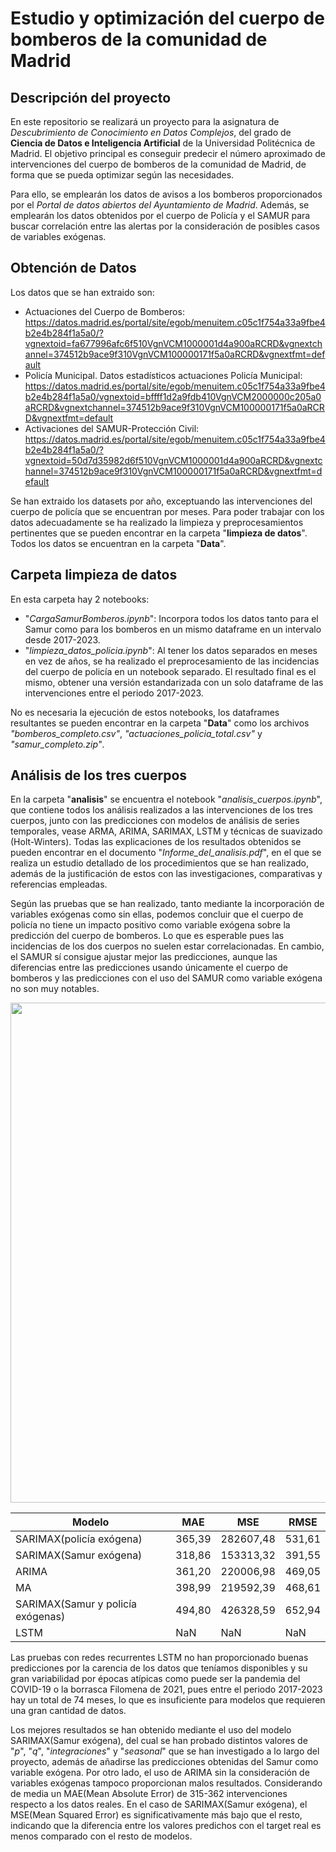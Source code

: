 # Estudio y optimización del cuerpo de bomberos de la comunidad de Madrid

## Descripción del proyecto

En este repositorio se realizará un proyecto para la asignatura de $\textit{Descubrimiento de Conocimiento en Datos}$ $\textit{Complejos}$, del grado de $\textbf{Ciencia de Datos e Inteligencia Artificial}$ de la Universidad Politécnica de Madrid. El objetivo principal es conseguir predecir el número aproximado de intervenciones del cuerpo de bomberos de la comunidad de Madrid, de forma que se pueda optimizar según las necesidades.

Para ello, se emplearán los datos de avisos a los bomberos proporcionados por el _Portal de datos abiertos del Ayuntamiento de Madrid_. Además, se emplearán los datos obtenidos por el cuerpo de Policía y el SAMUR para buscar correlación entre las alertas por la consideración de posibles casos de variables exógenas.

## Obtención de Datos

Los datos que se han extraido son:

- Actuaciones del Cuerpo de Bomberos: https://datos.madrid.es/portal/site/egob/menuitem.c05c1f754a33a9fbe4b2e4b284f1a5a0/?vgnextoid=fa677996afc6f510VgnVCM1000001d4a900aRCRD&vgnextchannel=374512b9ace9f310VgnVCM100000171f5a0aRCRD&vgnextfmt=default
- Policía Municipal. Datos estadísticos actuaciones Policía Municipal: https://datos.madrid.es/portal/site/egob/menuitem.c05c1f754a33a9fbe4b2e4b284f1a5a0/vgnextoid=bffff1d2a9fdb410VgnVCM2000000c205a0aRCRD&vgnextchannel=374512b9ace9f310VgnVCM100000171f5a0aRCRD&vgnextfmt=default
- Activaciones del SAMUR-Protección Civil: https://datos.madrid.es/portal/site/egob/menuitem.c05c1f754a33a9fbe4b2e4b284f1a5a0/?vgnextoid=50d7d35982d6f510VgnVCM1000001d4a900aRCRD&vgnextchannel=374512b9ace9f310VgnVCM100000171f5a0aRCRD&vgnextfmt=default

Se han extraido los datasets por año, exceptuando las intervenciones del cuerpo de policía que se encuentran por meses. Para poder trabajar con los datos adecuadamente se ha realizado la limpieza y preprocesamientos pertinentes que se pueden encontrar en la carpeta "**limpieza de datos**". Todos los datos se encuentran en la carpeta "**Data**".

## Carpeta limpieza de datos

En esta carpeta hay 2 notebooks:

- "_CargaSamurBomberos.ipynb_": Incorpora todos los datos tanto para el Samur como para los bomberos en un mismo dataframe en un intervalo desde 2017-2023.
- "_limpieza_datos_policia.ipynb_": Al tener los datos separados en meses en vez de años, se ha realizado el preprocesamiento de las incidencias del cuerpo de policía en un notebook separado. El resultado final es el mismo, obtener una versión estandarizada con un solo dataframe de las intervenciones entre el periodo 2017-2023.

No es necesaria la ejecución de estos notebooks, los dataframes resultantes se pueden encontrar en la carpeta "**Data**" como los archivos _"bomberos_completo.csv"_, _"actuaciones_policia_total.csv"_ y _"samur_completo.zip"_.

## Análisis de los tres cuerpos

En la carpeta "**analisis**" se encuentra el notebook "_analisis_cuerpos.ipynb_", que contiene todos los análisis realizados a las intervenciones de los tres cuerpos, junto con las predicciones con modelos de análisis de series temporales, vease ARMA, ARIMA, SARIMAX, LSTM y técnicas de suavizado (Holt-Winters). Todas las explicaciones de los resultados obtenidos se pueden encontrar en el documento "_Informe_del_analisis.pdf_", en el que se realiza un estudio detallado de los procedimientos que se han realizado, además de la justificación de estos con las investigaciones, comparativas y referencias empleadas.

Según las pruebas que se han realizado, tanto mediante la incorporación de variables exógenas como sin ellas, podemos concluir que el cuerpo de policía no tiene un impacto positivo como variable exógena sobre la predicción del cuerpo de bomberos. Lo que es esperable pues las incidencias de los dos cuerpos no suelen estar correlacionadas. En cambio, el SAMUR sí consigue ajustar mejor las predicciones, aunque las diferencias entre las predicciones usando únicamente el cuerpo de bomberos y las predicciones con el uso del SAMUR como variable exógena no son muy notables.


<p align="center">
  <img src="https://github.com/Junhao42/Estudio-y-optimizacion-de-las-actuaciones-de-bomberos-de-la-comunidad-de-Madrid/blob/main/images/sarimax_final.jpg" height="800" width="800">
</p>


| Modelo | MAE | MSE | RMSE |
| ------- | --- | --- | --- |
| SARIMAX(policía exógena) | 365,39 | 282607,48 | 531,61 |
| SARIMAX(Samur exógena) | 318,86 | 153313,32 | 391,55 |
| ARIMA | 361,20 | 220006,98 | 469,05 |
| MA | 398,99 | 219592,39 | 468,61 |
| SARIMAX(Samur y policía exógenas) | 494,80 | 426328,59 | 652,94 |
| LSTM | NaN | NaN | NaN |



Las pruebas con redes recurrentes LSTM no han proporcionado buenas predicciones por la carencia de los datos que teníamos disponibles y su gran variabilidad por épocas atípicas como puede ser la pandemia del COVID-19 o la borrasca Filomena de 2021, pues entre el periodo 2017-2023 hay un total de 74 meses, lo que es insuficiente para modelos que requieren una gran cantidad de datos.

Los mejores resultados se han obtenido mediante el uso del modelo SARIMAX(Samur exógena), del cual se han probado distintos valores de "_p_", "_q_", "_integraciones_" y "_seasonal_" que se han investigado a lo largo del proyecto, además de añadirse las predicciones obtenidas del Samur como variable exógena. Por otro lado, el uso de ARIMA sin la consideración de variables exógenas tampoco proporcionan malos resultados. Considerando de media un MAE(Mean Absolute Error) de 315-362 intervenciones respecto a los datos reales. En el caso de SARIMAX(Samur exógena), el MSE(Mean Squared Error) es significativamente más bajo que el resto, indicando que la diferencia entre los valores predichos con el target real es menos comparado con el resto de modelos.











